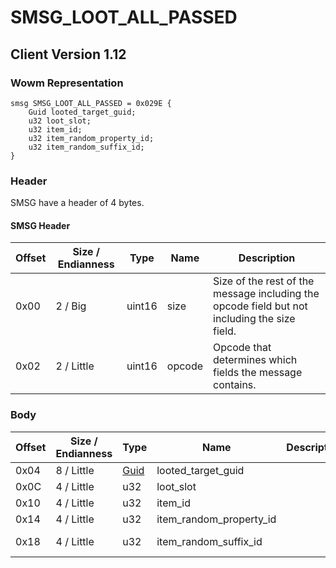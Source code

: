 # SMSG_LOOT_ALL_PASSED

## Client Version 1.12

### Wowm Representation
```rust,ignore
smsg SMSG_LOOT_ALL_PASSED = 0x029E {
    Guid looted_target_guid;
    u32 loot_slot;
    u32 item_id;
    u32 item_random_property_id;
    u32 item_random_suffix_id;
}
```
### Header

SMSG have a header of 4 bytes.

#### SMSG Header

| Offset | Size / Endianness | Type   | Name   | Description |
| ------ | ----------------- | ------ | ------ | ----------- |
| 0x00   | 2 / Big           | uint16 | size   | Size of the rest of the message including the opcode field but not including the size field.|
| 0x02   | 2 / Little        | uint16 | opcode | Opcode that determines which fields the message contains.|

### Body

| Offset | Size / Endianness | Type | Name | Description | Comment |
| ------ | ----------------- | ---- | ---- | ----------- | ------- |
| 0x04 | 8 / Little | [Guid](../spec/packed-guid.md) | looted_target_guid |  |  |
| 0x0C | 4 / Little | u32 | loot_slot |  |  |
| 0x10 | 4 / Little | u32 | item_id |  |  |
| 0x14 | 4 / Little | u32 | item_random_property_id |  |  |
| 0x18 | 4 / Little | u32 | item_random_suffix_id |  | vmangos/mangoszero: not used ? |

